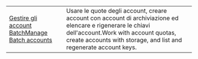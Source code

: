 |  |  |
|---------|---------|
| <span data-ttu-id="2ab6e-101">[Gestire gli account Batch][1]</span><span class="sxs-lookup"><span data-stu-id="2ab6e-101">[Manage Batch accounts][1]</span></span> | <span data-ttu-id="2ab6e-102">Usare le quote degli account, creare account con account di archiviazione ed elencare e rigenerare le chiavi dell'account.</span><span class="sxs-lookup"><span data-stu-id="2ab6e-102">Work with account quotas, create accounts with storage, and list and regenerate account keys.</span></span> |

[1]: https://azure.microsoft.com/resources/samples/batch-java-manage-batch-accounts/